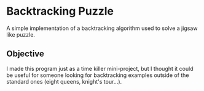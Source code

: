 # Backtracking Puzzle

A simple implementation of a backtracking algorithm used to solve a jigsaw like puzzle.

## Objective

I made this program just as a time killer mini-project, but I thought it could be useful for someone looking for backtracking examples outside of the standard ones (eight queens, knight's tour...).
